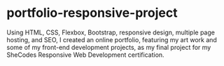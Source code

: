 # portfolio-responsive-project

Using HTML, CSS, Flexbox, Bootstrap, responsive design, multiple page hosting, and SEO, I created an online portfolio,
featuring my art work and some of my front-end development projects, as my final project for my SheCodes Responsive Web Development certification.
